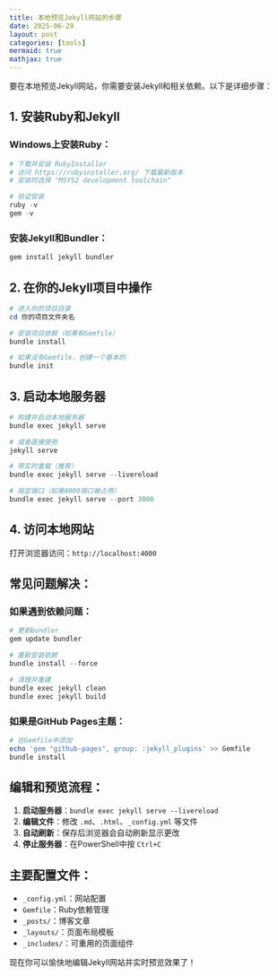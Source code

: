 ```yaml
---
title: 本地预览Jekyll网站的步骤
date: 2025-06-29
layout: post
categories: [tools]
mermaid: true 
mathjax: true
---
```


要在本地预览Jekyll网站，你需要安装Jekyll和相关依赖。以下是详细步骤：

## 1. 安装Ruby和Jekyll

### Windows上安装Ruby： 

```powershell
# 下载并安装 RubyInstaller
# 访问 https://rubyinstaller.org/ 下载最新版本
# 安装时选择 "MSYS2 development toolchain"

# 验证安装
ruby -v
gem -v
```

### 安装Jekyll和Bundler：

```powershell
gem install jekyll bundler
```

## 2. 在你的Jekyll项目中操作

```powershell
# 进入你的项目目录
cd 你的项目文件夹名

# 安装项目依赖（如果有Gemfile）
bundle install

# 如果没有Gemfile，创建一个基本的
bundle init
```

## 3. 启动本地服务器

```powershell
# 构建并启动本地服务器
bundle exec jekyll serve

# 或者直接使用
jekyll serve

# 带实时重载（推荐）
bundle exec jekyll serve --livereload

# 指定端口（如果4000端口被占用）
bundle exec jekyll serve --port 3000
```

## 4. 访问本地网站

打开浏览器访问：`http://localhost:4000`

## 常见问题解决：

### 如果遇到依赖问题：

```powershell
# 更新bundler
gem update bundler

# 重新安装依赖
bundle install --force

# 清理并重建
bundle exec jekyll clean
bundle exec jekyll build
```

### 如果是GitHub Pages主题：

```powershell
# 在Gemfile中添加
echo 'gem "github-pages", group: :jekyll_plugins' >> Gemfile
bundle install
```

## 编辑和预览流程：

1. **启动服务器**：`bundle exec jekyll serve --livereload`
2. **编辑文件**：修改 `.md`、`.html`、`_config.yml` 等文件
3. **自动刷新**：保存后浏览器会自动刷新显示更改
4. **停止服务器**：在PowerShell中按 `Ctrl+C`

## 主要配置文件：

- `_config.yml`：网站配置
- `Gemfile`：Ruby依赖管理
- `_posts/`：博客文章
- `_layouts/`：页面布局模板
- `_includes/`：可重用的页面组件

现在你可以愉快地编辑Jekyll网站并实时预览效果了！